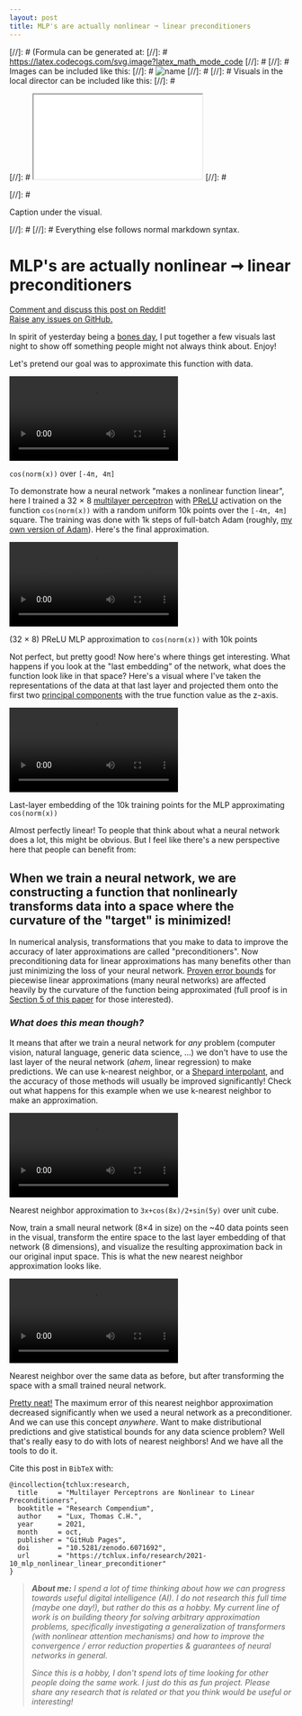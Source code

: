 ```yaml
---
layout: post
title: MLP's are actually nonlinear ➞ linear preconditioners
---
```


[//]: # (Formula can be generated at:
[//]: #   https://latex.codecogs.com/svg.image?latex_math_mode_code
[//]: # 
[//]: # Images can be included like this:
[//]: #   <img class="formula" src="./local-file.svg" title="name"/>
[//]: # 
[//]: # Visuals in the local director can be included like this:
[//]: #   <p class="visual">
[//]: #   <iframe src="./local-file.html">
[//]: #   </iframe>
[//]: #   </p>
[//]: #   <p class="caption">Caption under the visual.</p>
[//]: # 
[//]: # Everything else follows normal markdown syntax.

# MLP's are actually nonlinear ➞ linear preconditioners

<p class="caption">
  <a href="https://www.reddit.com/r/MachineLearning/comments/qex0o7/d_mlps_are_actually_nonlinear_linear/">Comment and discuss this post on Reddit!</a>
  <br><a href="https://github.com/tchlux/tchlux.github.io/blob/master/research/2021-10_mlp_nonlinear_linear_preconditioner/index.md?plain=1">Raise any issues on GitHub.</a>
</p>

In spirit of yesterday being a [bones day](https://www.tiktok.com/@jongraz/video/7022251358833118469), I put together a few visuals last night to show off something people might not always think about. Enjoy!

Let's pretend our goal was to approximate this function with data.

<p class="visual">
  <video controls="" autoplay="" loop="" type="video/mp4" src="https://preview.redd.it/9nwp1rueofv71.gif?format=mp4&s=54da61c3d6ce2b15fa56a77d5c23ffdf336c93db"></video>  
</p>
<p class="caption"><code>cos(norm(x))</code> over <code>[-4π, 4π]</code></p> 


To demonstrate how a neural network "makes a nonlinear function linear", here I trained a 32 × 8 [multilayer perceptron](https://github.com/tchlux/tchlux.github.io/blob/dfe4c113826bbefca41109b9b0c8697b3e00e9e7/documents/piecewise_linear_regression_model.f90) with [PReLU](https://pytorch.org/docs/stable/generated/torch.nn.PReLU.html) activation on the function `cos(norm(x))` with a random uniform 10k points over the `[-4π, 4π]` square. The training was done with 1k steps of full-batch Adam (roughly, [my own version of Adam](https://github.com/tchlux/tchlux.github.io/blob/master/documents/piecewise_linear_regression_model.f90#L664-L696)). Here's the final approximation.

<p class="visual">
  <video controls="" autoplay="" loop="" type="video/mp4" src="https://preview.redd.it/ji8ykw1iofv71.gif?format=mp4&s=9545be2288363378c852918d58459f2188ea1b36"></video>
</p>
<p class="caption">(32 × 8) PReLU MLP approximation to <code>cos(norm(x))</code> with 10k points</p> 


Not perfect, but pretty good! Now here's where things get interesting. What happens if you look at the "last embedding" of the network, what does the function look like in that space? Here's a visual where I've taken the representations of the data at that last layer and projected them onto the first two [principal components](https://setosa.io/ev/principal-component-analysis/) with the true function value as the z-axis.

<p class="visual">
  <video controls="" autoplay="" loop="" type="video/mp4" src="https://preview.redd.it/0zt6443kofv71.gif?format=mp4&s=bfd7cd955b6e8fa86adb40eae19988fe35fcfd04"></video>
</p>
<p class="caption">Last-layer embedding of the 10k training points for the MLP approximating <code>cos(norm(x))</code></p> 


Almost perfectly linear! To people that think about what a neural network does a lot, this might be obvious. But I feel like there's a new perspective here that people can benefit from:

## When we train a neural network, we are constructing a function that nonlinearly transforms data into a space where the curvature of the "target" is minimized!

In numerical analysis, transformations that you make to data to improve the accuracy of later approximations are called "preconditioners". Now preconditioning data for linear approximations has many benefits other than just minimizing the loss of your neural network. [Proven error bounds](https://tchlux.github.io/documents/tchlux-2020-thesis-slides-theorem.pdf) for piecewise linear approximations (many neural networks) are affected heavily by the curvature of the function being approximated (full proof is in [Section 5 of this paper](https://tchlux.github.io/papers/tchlux-2020-NUMA.pdf) for those interested).


### *What does this mean though?*

It means that after we train a neural network for *any* problem (computer vision, natural language, generic data science, ...) we don't have to use the last layer of the neural network (*ahem*, linear regression) to make predictions. We can use k-nearest neighbor, or a [Shepard interpolant](https://en.wikipedia.org/wiki/Inverse_distance_weighting), and the accuracy of those methods will usually be improved significantly! Check out what happens for this example when we use k-nearest neighbor to make an approximation.

<p class="visual">
  <video controls="" autoplay="" loop="" type="video/mp4" src="https://preview.redd.it/bz4ssu2nofv71.gif?format=mp4&s=4a4338ef5ab93e36bb5e3370cc1691f9853a8b21"></video>
</p>
<p class="caption">Nearest neighbor approximation to <code>3x+cos(8x)/2+sin(5y)</code> over unit cube.</p> 


Now, train a small neural network (8×4 in size) on the \~40 data points seen in the visual, transform the entire space to the last layer embedding of that network (8 dimensions), and visualize the resulting approximation back in our original input space. This is what the new nearest neighbor approximation looks like.

<p class="visual">
  <video controls="" autoplay="" loop="" type="video/mp4" src="https://preview.redd.it/xg5rageoofv71.gif?format=mp4&s=11a7fa0bfbfdc9e7b71b23c29a6849f21c7379ad"></video>
</p>
<p class="caption">Nearest neighbor over the same data as before, but after transforming the space with a small trained neural network.</p> 


[Pretty neat!](https://youtu.be/Hm3JodBR-vs) The maximum error of this nearest neighbor approximation decreased significantly when we used a neural network as a preconditioner. And we can use this concept *anywhere*. Want to make distributional predictions and give statistical bounds for any data science problem? Well that's really easy to do with lots of nearest neighbors! And we have all the tools to do it.


Cite this post in `BibTeX` with:
```
@incollection{tchlux:research,
  title     = "Multilayer Perceptrons are Nonlinear to Linear Preconditioners",
  booktitle = "Research Compendium",
  author    = "Lux, Thomas C.H.",
  year      = 2021,
  month     = oct,
  publisher = "GitHub Pages",
  doi       = "10.5281/zenodo.6071692",
  url       = "https://tchlux.info/research/2021-10_mlp_nonlinear_linear_preconditioner"
}
```

> ***About me:*** *I spend a lot of time thinking about how we can progress towards useful digital intelligence (AI). I do not research this full time (maybe one day!), but rather do this as a hobby. My current line of work is on building theory for solving arbitrary approximation problems, specifically investigating a generalization of transformers (with nonlinear attention mechanisms) and how to improve the convergence / error reduction properties & guarantees of neural networks in general.*  
>  
>*Since this is a hobby, I don't spend lots of time looking for other people doing the same work. I just do this as fun project. Please share any research that is related or that you think would be useful or interesting!*
